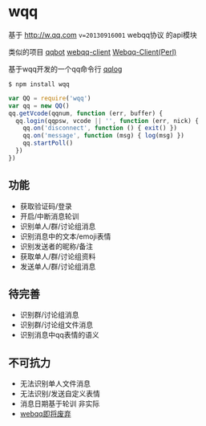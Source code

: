 # wqq

基于 <http://w.qq.com> `v=20130916001` webqq协议 的api模块

类似的项目 [qqbot](https://github.com/xhan/qqbot) [webqq-client](https://github.com/longbai/webqq-client) [Webqq-Client(Perl)](https://github.com/sjdy521/Webqq-Client)

基于wqq开发的一个qq命令行 [qqlog](https://github.com/fritx/qqlog)

```
$ npm install wqq
```

```js
var QQ = require('wqq')
var qq = new QQ()
qq.getVcode(qqnum, function (err, buffer) {
  qq.login(qqpsw, vcode || '', function (err, nick) {
    qq.on('disconnect', function () { exit() })
    qq.on('message', function (msg) { log(msg) })
    qq.startPoll()
  })
})
```

## 功能

- 获取验证码/登录
- 开启/中断消息轮训
- 识别单人/群/讨论组消息
- 识别消息中的文本/emoji表情
- 识别发送者的昵称/备注
- 获取单人/群/讨论组资料
- 发送单人/群/讨论组消息

## 待完善

- 识别群/讨论组消息
- 识别群/讨论组文件消息
- 识别消息中qq表情的语义

## 不可抗力

- 无法识别单人文件消息
- 无法识别/发送自定义表情
- 消息日期基于轮训 非实际
- [webqq即将废弃](http://www.pingwest.com/bye-web-qq/)

